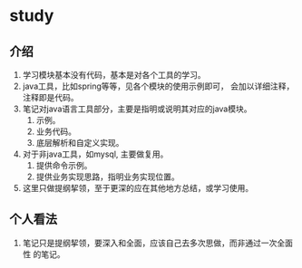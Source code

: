 # study
## 介绍
1. 学习模块基本没有代码，基本是对各个工具的学习。
2. java工具，比如spring等等，见各个模块的使用示例即可，
   会加以详细注释，注释即是代码。
3. 笔记对java语言工具部分，主要是指明或说明其对应的java模块。
    1. 示例。
    2. 业务代码。
    3. 底层解析和自定义实现。
4. 对于非java工具，如mysql, 主要做复用。
    1. 提供命令示例。
    2. 提供业务实现思路，指明业务实现位置。
5. 这里只做提纲挈领，至于更深的应在其他地方总结，或学习使用。

## 个人看法
1. 笔记只是提纲挈领，要深入和全面，应该自己去多次思做，而非通过一次全面性
   的笔记。
   